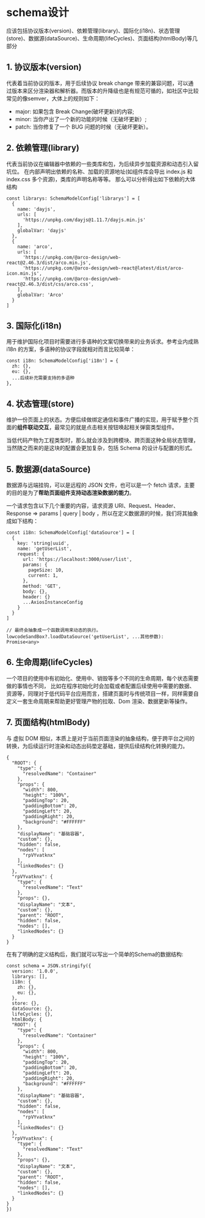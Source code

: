 # schema设计
应该包括协议版本(version)、依赖管理(library)、国际化(i18n)、状态管理(store)、数据源(dataSource)、生命周期(lifeCycles)、页面结构(htmlBody)等几部分


## 1. 协议版本(version)
代表着当前协议的版本，用于后续协议 break change 带来的兼容问题，可以通过版本来区分渲染器和解析器。而版本的升降级也是有规范可循的，如社区中比较常见的像semver，大体上的规则如下：
- major: 如果包含 Break Change(破坏更新)的内容;
- minor: 当你产出了一个新的功能的时候（无破坏更新）;
- patch: 当你修复了一个 BUG 问题的时候（无破坏更新）。

## 2. 依赖管理(library)
代表当前协议在编辑器中依赖的一些类库和包，为后续异步加载资源和动态引入留坑位。
在内部声明出依赖的名称、加载的资源地址(如组件库会导出 index.js 和 index.css 多个资源)，类库的声明名称等等。
那么可以分析得出如下依赖的大体结构
```
const librarys: SchemaModelConfig['librarys'] = [
  {
    name: 'dayjs',
    urls: [
      'https://unpkg.com/dayjs@1.11.7/dayjs.min.js'
    ],
    globalVar: 'dayjs'
  },
  {
    name: 'arco',
    urls: [
      'https://unpkg.com/@arco-design/web-react@2.46.3/dist/arco.min.js',
      'https://unpkg.com/@arco-design/web-react@latest/dist/arco-icon.min.js',
      'https://unpkg.com/@arco-design/web-react@2.46.3/dist/css/arco.css',
    ],
    globalVar: 'Arco'
  }
]
```

## 3. 国际化(i18n)
用于维护国际化项目时需要进行多语种的文案切换带来的业务诉求。参考业内成熟 i18n 的方案，多语种的协议字段就相对而言比较简单：
```
const i18n: SchemaModelConfig['i18n'] = {
  zh: {},
  eu: {},
  ...后续补充需要支持的多语种
},
```

## 4. 状态管理(store)
维护一份页面上的状态。方便后续做绑定通信和事件广播的实现，用于赋予整个页面的<strong>组件联动交互</strong>，最常见的就是点击相关按钮唤起相关弹窗类型组件。

当低代码产物为工程类型时，那么就会涉及到跨模块、跨页面这种全局状态管理，当然随之而来的是这块的配置会更加复杂，包括 Schema 的设计与配置的形式。


## 5. 数据源(dataSource)
数据源与远端挂钩，可以是远程的 JSON 文件，也可以是一个 fetch 请求，主要的目的是为了<strong>帮助页面组件支持动态渲染数据的能力</strong>。

一个请求包含以下几个重要的内容，请求资源 URI、Request、Header、Response => params | query | body ，所以在定义数据源的时候，我们将其抽象成如下结构：
```
const i18n: SchemaModelConfig['dataSource'] = [
  {
    key: 'string|uuid',
    name: 'getUserList',
    request: {
      url: 'https://localhost:3000/user/list',
      params: {
        pageSize: 10,
        current: 1,
      },
      method: 'GET',
      body: {},
      header: {}
      ...AxiosInstanceConfig
    }
  }
]

// 最终会抽象成一个函数调用来动态的执行。
lowcodeSandBox?.loadDataSource('getUserList', ...其他参数): Promise<any>
```

## 6. 生命周期(lifeCycles)
一个项目的使用中有初始化、使用中、销毁等多个不同的生命周期，每个状态需要做的事情也不同，
比如在程序初始化时会加载或者配置后续使用中需要的数据、资源等，同理对于低代码平台应用而言，搭建页面时与传统项目一样，同样需要自定义一套生命周期来帮助更好管理产物的拉取、Dom 渲染、数据更新等操作。


## 7. 页面结构(htmlBody)
与 虚拟 DOM 相似，本质上是对于当前页面渲染的抽象结构，便于跨平台之间的转换，为后续运行时渲染和动态出码垫定基础，提供后续结构化转换的能力。
```
{
  "ROOT": {
    "type": {
      "resolvedName": "Container"
    },
    "props": {
      "width": 800,
      "height": "100%",
      "paddingTop": 20,
      "paddingBottom": 20,
      "paddingLeft": 20,
      "paddingRight": 20,
      "background": "#FFFFFF"
    },
    "displayName": "基础容器",
    "custom": {},
    "hidden": false,
    "nodes": [
      "rpVYvatknx"
    ],
    "linkedNodes": {}
  },
  "rpVYvatknx": {
    "type": {
      "resolvedName": "Text"
    },
    "props": {},
    "displayName": "文本",
    "custom": {},
    "parent": "ROOT",
    "hidden": false,
    "nodes": [],
    "linkedNodes": {}
  }
}
```
在有了明确的定义结构后，我们就可以写出一个简单的Schema的数据结构:
```
const schema = JSON.stringify({
  version: '1.0.0',
  librarys: [],
  i18n: {
    zh: {},
    eu: {},
  },
  store: {},
  dataSource: {},
  lifeCycles: {},
  htmlBody: {
  "ROOT": {
    "type": {
      "resolvedName": "Container"
    },
    "props": {
      "width": 800,
      "height": "100%",
      "paddingTop": 20,
      "paddingBottom": 20,
      "paddingLeft": 20,
      "paddingRight": 20,
      "background": "#FFFFFF"
    },
    "displayName": "基础容器",
    "custom": {},
    "hidden": false,
    "nodes": [
      "rpVYvatknx"
    ],
    "linkedNodes": {}
  },
  "rpVYvatknx": {
    "type": {
      "resolvedName": "Text"
    },
    "props": {},
    "displayName": "文本",
    "custom": {},
    "parent": "ROOT",
    "hidden": false,
    "nodes": [],
    "linkedNodes": {}
  }
}
})
```